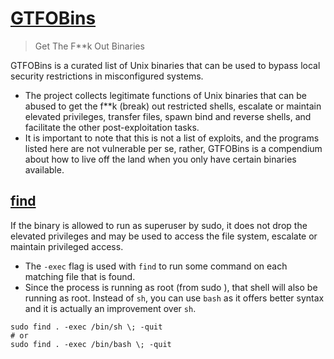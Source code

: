 # [GTFOBins](https://gtfobins.github.io/)
> Get The F**k Out Binaries

GTFOBins is a curated list of Unix binaries that can be used to bypass local security restrictions in misconfigured systems.
- The project collects legitimate functions of Unix binaries that can be abused to get the f**k (break) out restricted shells, escalate or maintain elevated privileges, transfer files, spawn bind and reverse shells, and facilitate the other post-exploitation tasks.
- It is important to note that this is not a list of exploits, and the programs listed here are not vulnerable per se, rather, GTFOBins is a compendium about how to live off the land when you only have certain binaries available.

## [find](https://gtfobins.github.io/gtfobins/find/)

If the binary is allowed to run as superuser by sudo, it does not drop the elevated privileges and may be used to access the file system, escalate or maintain privileged access.
- The `-exec` flag is used with `find` to run some command on each matching file that is found.
- Since the process is running as root (from sudo ), that shell will also be running as root. Instead of `sh`, you can use `bash` as it offers better syntax and it is actually an improvement over `sh`.
```
sudo find . -exec /bin/sh \; -quit
# or
sudo find . -exec /bin/bash \; -quit
```
